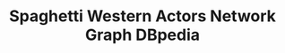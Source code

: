 ---
related: /info/spaghetti-western-actors-dbpedia/
title: Spaghetti Western Actors Network Graph DBpedia
description: This is an undirected graph of co-occurrences of actors who appeared in one or more Spaghetti Western films based on data from DBpedia retrieved on August 4, 2015.
template: vis/sigma.html
created: 2015-08-06 14:15:01
scripts:
- /js/spaghetti-western-actors-dbpedia.js
image: spaghetti-western-actors-dbpedia-graph.png
---